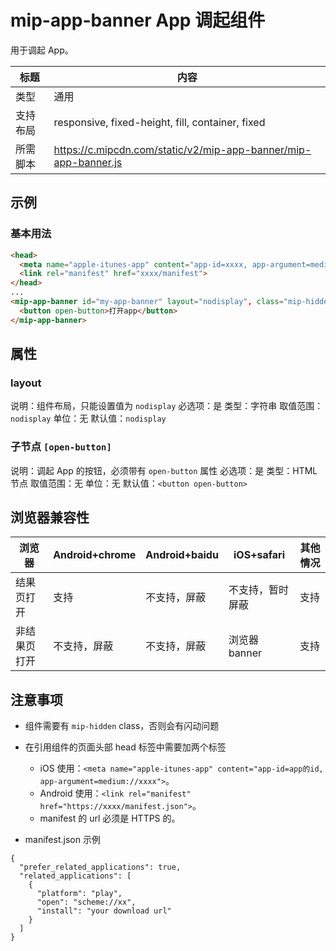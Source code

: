 # mip-app-banner App 调起组件

用于调起 App。

| 标题     | 内容                                                            |
| -------- | --------------------------------------------------------------- |
| 类型     | 通用                                                            |
| 支持布局 | responsive, fixed-height, fill, container, fixed                |
| 所需脚本 | https://c.mipcdn.com/static/v2/mip-app-banner/mip-app-banner.js |

## 示例

### 基本用法

```html
<head>
  <meta name="apple-itunes-app" content="app-id=xxxx, app-argument=medium://xxxx">
  <link rel="manifest" href="xxxx/manifest">
</head>
...
<mip-app-banner id="my-app-banner" layout="nodisplay", class="mip-hidden">
  <button open-button>打开app</button>
</mip-app-banner>
```

## 属性

### layout

说明：组件布局，只能设置值为 `nodisplay`
必选项：是
类型：字符串
取值范围：`nodisplay`
单位：无
默认值：`nodisplay`

### 子节点 `[open-button]`

说明：调起 App 的按钮，必须带有 `open-button` 属性
必选项：是
类型：HTML 节点
取值范围：无
单位：无
默认值：`<button open-button>`

## 浏览器兼容性

| 浏览器       | Android+chrome | Android+baidu | iOS+safari       | 其他情况 |
| ------------ | -------------- | ------------- | ---------------- | -------- |
| 结果页打开   | 支持           | 不支持，屏蔽    | 不支持，暂时屏蔽 | 支持     |
| 非结果页打开 | 不支持，屏蔽     | 不支持，屏蔽    | 浏览器 banner    | 支持     |

## 注意事项

- 组件需要有 `mip-hidden` class，否则会有闪动问题

- 在引用组件的页面头部 head 标签中需要加两个标签
  - iOS 使用：`<meta name="apple-itunes-app" content="app-id=app的id, app-argument=medium://xxxx">`。
  - Android 使用：`<link rel="manifest" href="https://xxxx/manifest.json">`。
  - manifest 的 url 必须是 HTTPS 的。
- manifest.json 示例

```
{
  "prefer_related_applications": true,
  "related_applications": [
    {
      "platform": "play",
      "open": "scheme://xx",
      "install": "your download url"
    }
  ]
}
```
